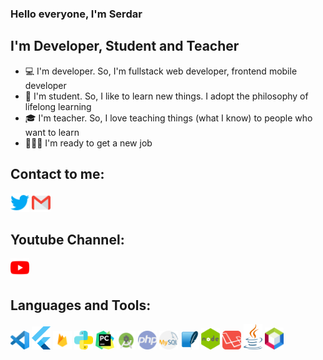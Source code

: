 ### Hello everyone, I'm Serdar

## I'm Developer, Student and Teacher
- 💻 I'm developer. So, I'm fullstack web developer, frontend mobile developer
- 📖 I'm student. So, I like to learn new things. I adopt the philosophy of lifelong learning
- 🎓 I'm teacher. So, I love teaching things (what I know) to people who want to learn
- 🏋🏻‍♂️ I'm ready to get a new job

## Contact to me:
[<img src="twitter.png" width="30">](https://www.twitter.com/serdarplt_)
[<img src="gmail.png" width="30">](mailto:serdar.plt21@gmail.com)

## Youtube Channel:
[<img src="youtube.png" width="30">](https://www.youtube.com/channel/UCcGkVD4b22EOGSDdnnJ2QkA?view_as=subscriber)


## Languages and Tools:
[<img src="vscode.png" width="30">](https://code.visualstudio.com/)
[<img src="flutter.png" width="30">](https://flutter.dev/)
[<img src="firebase.png" width="30">](https://firebase.google.com/)
[<img src="python.png" width="30">](https://www.python.org/)
[<img src="pycharm.png" width="30">](https://www.jetbrains.com/pycharm/)
[<img src="android_studio.png" width="30">](https://developer.android.com/studio)
[<img src="php.png" width="30">](https://www.php.net/)
[<img src="mysql.png" width="30">](https://www.mysql.com/)
[<img src="sqlite.png" width="30">](https://www.sqlite.org/index.html)
[<img src="nodejs.png" width="30">](https://nodejs.org/en/)
[<img src="laravel.png" width="30">](https://laravel.com/)
[<img src="java.png" width="30">](https://www.java.com/en/)
[<img src="netbeans.png" width="30">](https://netbeans.org/)